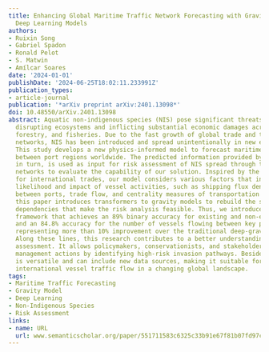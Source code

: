 ```yaml
---
title: Enhancing Global Maritime Traffic Network Forecasting with Gravity-Inspired
  Deep Learning Models
authors:
- Ruixin Song
- Gabriel Spadon
- Ronald Pelot
- S. Matwin
- Amílcar Soares
date: '2024-01-01'
publishDate: '2024-06-25T18:02:11.233991Z'
publication_types:
- article-journal
publication: '*arXiv preprint arXiv:2401.13098*'
doi: 10.48550/arXiv.2401.13098
abstract: Aquatic non-indigenous species (NIS) pose significant threats to biodiversity,
  disrupting ecosystems and inflicting substantial economic damages across agriculture,
  forestry, and fisheries. Due to the fast growth of global trade and transportation
  networks, NIS has been introduced and spread unintentionally in new environments.
  This study develops a new physics-informed model to forecast maritime shipping traffic
  between port regions worldwide. The predicted information provided by these models,
  in turn, is used as input for risk assessment of NIS spread through transportation
  networks to evaluate the capability of our solution. Inspired by the gravity model
  for international trades, our model considers various factors that influence the
  likelihood and impact of vessel activities, such as shipping flux density, distance
  between ports, trade flow, and centrality measures of transportation hubs. Accordingly,
  this paper introduces transformers to gravity models to rebuild the short- and long-term
  dependencies that make the risk analysis feasible. Thus, we introduce a physics-inspired
  framework that achieves an 89% binary accuracy for existing and non-existing trajectories
  and an 84.8% accuracy for the number of vessels flowing between key port areas,
  representing more than 10% improvement over the traditional deep-gravity model.
  Along these lines, this research contributes to a better understanding of NIS risk
  assessment. It allows policymakers, conservationists, and stakeholders to prioritize
  management actions by identifying high-risk invasion pathways. Besides, our model
  is versatile and can include new data sources, making it suitable for assessing
  international vessel traffic flow in a changing global landscape.
tags:
- Maritime Traffic Forecasting
- Gravity Model
- Deep Learning
- Non-Indigenous Species
- Risk Assessment
links:
- name: URL
  url: www.semanticscholar.org/paper/551711583c6325c33b91e67f81b07fd97c917e96
---
```

